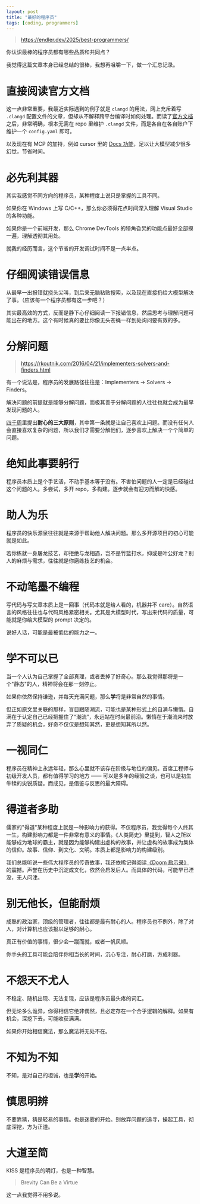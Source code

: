 ```yaml
---
layout: post
title: "最好的程序员"
tags: [coding, programmers]
---
```


> <https://endler.dev/2025/best-programmers/>

你认识最棒的程序员都有哪些品质和共同点？

<!--more-->

我觉得这篇文章本身已经总结的很棒，我想再咀嚼一下，做一个汇总记录。

# 直接阅读**官方文档**

这一点非常重要，我最近实际遇到的例子就是 `clangd` 的用法，网上充斥着写 `.clangd` 配置文件的文章，但却从不解释跨平台编译时如何处理。而读了[官方文档](https://clangd.llvm.org/config#files)之后，非常明确，根本无需在 repo 里维护 `.clangd` 文件，而是各自在各自账户下维护一个 `config.yaml` 即可。

以及现在有 MCP 的加持，例如 cursor 里的 [Docs 功能](https://docs.cursor.com/context/@-symbols/@-docs)，足以让大模型减少很多幻觉，节省时间。

# 必先利其**器**

其实我感觉不同方向的程序员，某种程度上说只是掌握的工具不同。

如果你在 Windows 上写 C/C++，那么你必须得花点时间深入理解 Visual Studio 的各种功能。

如果你是一个前端开发，那么 Chrome DevTools 的犄角旮旯的功能点最好全部摸一遍，理解透彻其用处。

就我的经历而言，这个节省的开发调试时间不是一点半点。

# 仔细阅读**错误信息**

从最早一出报错就挠头尖叫，到后来无脑粘贴搜索，以及现在直接扔给大模型解决了事。（应该每一个程序员都有这一步吧？）

其实最高效的方式，反而是静下心仔细阅读一下报错信息，然后思考与理解问题可能出在的地方。这个有时候真的要比你像无头苍蝇一样到处询问要有效的多。

# **分解**问题

> <https://rkoutnik.com/2016/04/21/implementers-solvers-and-finders.html>

有一个说法是，程序员的发展路径往往是：Implementers -> Solvers -> Finders。

解决问题的前提就是能够分解问题，而极其善于分解问题的人往往也就会成为最早发现问题的人。

[四千周](https://book.douban.com/subject/36093214/)里提出**耐心的三大原则**，其中第一条就是让自己喜欢上问题。而没有任何人会直接喜欢复杂的问题，所以我们才需要分解他们，逐步喜欢上解决一个个简单的问题。

# 绝知此事要**躬行**

程序员本质上是个手艺活，不动手基本等于没有。不害怕问题的人一定是已经碰过这个问题的人。多尝试，多开 repo，多构建。逐步就会有迎刃而解的快感。

# **助人**为乐

程序员的快乐源泉往往就是来源于帮助他人解决问题。那么多开源项目的初心可能就是如此。

若你练就一身屠龙技艺，却拒绝与龙相遇，岂不是竹篮打水，抑或是叶公好龙？别人的麻烦与需求，往往就是你磨练技艺的机会。

# 不动**笔墨**不编程

写代码与写文章本质上是一回事（代码本就是给人看的，机器并不 care）。自然语言的风格往往也与代码风格紧密相关。尤其是大模型时代，写出来代码的质量，可能就是你给大模型的 prompt 决定的。

说好人话，可能是最被低估的能力之一。

# **学**不可以已

当一个人认为自己掌握了全部真理，或者丢掉了好奇心。那么我觉得那将是一个"静态"的人，精神将会在那一刻停止。

如果你依然保持谦逊，并每天充满问题，那么**学**将是非常自然的事情。

但正如原文里关联的那样，盲目跟随潮流，可能也是某种形式上的自满与懒惰。自满在于认定自己已经把握住了“潮流”，永远站在时尚最前沿。懒惰在于潮流来时放弃了质疑的机会，好奇不仅仅是想知其然，更是想知其所以然。

# 一视**同仁**

程序员在精神上永远年轻，那么心里就不该存在阶级与地位的偏见。首席工程师与初级开发人员，都有值得学习的地方 —— 可以是多年的经验之谈，也可以是初生牛犊的尖锐质疑。而成见，是借鉴与反思的最大障碍。

# 得**道**者多助

儒家的"得道"某种程度上就是一种影响力的获得。不仅程序员，我觉得每个人终其一生，构建影响力都是一件非常有意义的事情。《人类简史》里提到，智人之所以能够成为地球的霸主，就是因为能够构建出虚构的故事，并让虚构的故事成为集体的信仰。故事、信仰、到文化、文明。本质上都是影响力的构建级别。

我们总能听说一些伟大程序员的传奇故事，我还依稀记得阅读[《Doom 启示录》](https://book.douban.com/subject/1152971/)的震撼。声誉在历史中沉淀成文化，依然会启发后人。而具体的代码，可能早已湮没，无人问津。

# 别无他长，但能**耐烦**

成熟的政治家，顶级的管理者，往往都是最有耐心的人。程序员也不例外，除了对人，对计算机也应该报以足够的耐心。

真正有价值的事情，很少会一蹴而就，或者一帆风顺。

你手头的工具可能会陪伴你相当长的时间，沉心专注，耐心打磨，方成利器。

# **不怨**天**不尤**人

不稳定、随机出现、无法复现，应该是程序员最头疼的词汇。

但无论多么诡异，你得相信它绝非偶然，且必定存在一个合乎逻辑的解释。如果有机会，深挖下去，可能收获满满。

如果你开始相信魔法，那么魔法将无处不在。

# **不知**为不知

不知，是对自己的坦诚，也是**学**的开始。

# **慎**思**明**辨

不要靠猜，猜是轻易的事情。也是迷雾的开始。别放弃问题的追寻，操起工具，彻底深挖，方为正道。

# 大道至**简**

KISS 是程序员的明灯，也是一种智慧。

> Brevity Can Be a Virtue

这一点我觉得不用多说。
